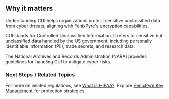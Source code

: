 
## Why it matters
Understanding CUI helps organizations protect sensitive unclassified data from cyber threats, aligning with FenixPyre's encryption capabilities.

CUI stands for Controlled Unclassified Information. It refers to sensitive but unclassified data handled by the US government, including personally identifiable information (PII), trade secrets, and research data.

The National Archives and Records Administration (NARA) provides guidelines for handling CUI to mitigate cyber risks.

### Next Steps / Related Topics
For more on related regulations, see [What is HIPAA?](/11-references-&-glossary/what-is-hipaa). Explore [FenixPyre Key Management](/02-core-concepts/key-mgmt) for protection strategies.